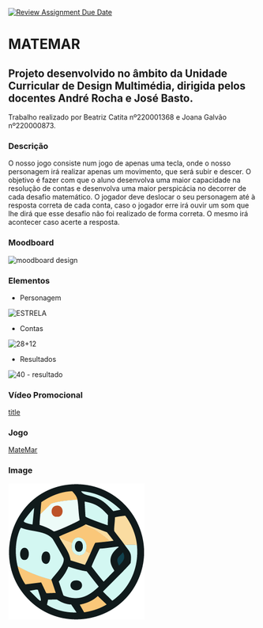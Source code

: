[![Review Assignment Due Date](https://classroom.github.com/assets/deadline-readme-button-24ddc0f5d75046c5622901739e7c5dd533143b0c8e959d652212380cedb1ea36.svg)](https://classroom.github.com/a/ipevJCXR)
# MATEMAR
## Projeto desenvolvido no âmbito da Unidade Curricular de Design Multimédia, dirigida pelos docentes André Rocha e José Basto. 
Trabalho realizado por Beatriz Catita nº220001368 e Joana Galvão nº220000873.
### Descrição
O nosso jogo consiste num jogo de apenas uma tecla, onde o nosso personagem irá realizar apenas um movimento, que será subir e descer. 
O objetivo é fazer com que o aluno desenvolva uma maior capacidade na resolução de contas e desenvolva uma maior perspicácia no decorrer de cada desafio matemático. O jogador deve deslocar o seu personagem até à resposta correta de cada conta, caso o jogador erre irá ouvir um som que lhe dirá que esse desafio não foi realizado de forma correta. O mesmo irá acontecer caso acerte a resposta.

### Moodboard
![moodboard design](https://github.com/AR-ESES/finalprojectoneclick-matemar/assets/161735314/7232cee9-db1e-4425-aa5d-4e1918c5de67)
### Elementos
- Personagem

![ESTRELA](https://github.com/AR-ESES/finalprojectoneclick-matemar/assets/161735314/ba63f7b6-8261-4878-8c71-f9fe74988c75)
- Contas
  
![28+12](https://github.com/AR-ESES/finalprojectoneclick-matemar/assets/161735314/4c0b254f-3ac3-446c-af47-df6ab615e14a)

- Resultados

![40 - resultado](https://github.com/AR-ESES/finalprojectoneclick-matemar/assets/161735314/7824f554-e789-4c9e-a426-9fa10fbba857)

### Vídeo Promocional	
[title](https://www.example.com)

### Jogo
[MateMar](file:///C:/Users/b/Desktop/Design%20Multim%C3%A9dia%20maio2024/MateMar.html)

### Image 	
![desenho do Asteroide](asteroid.png)

